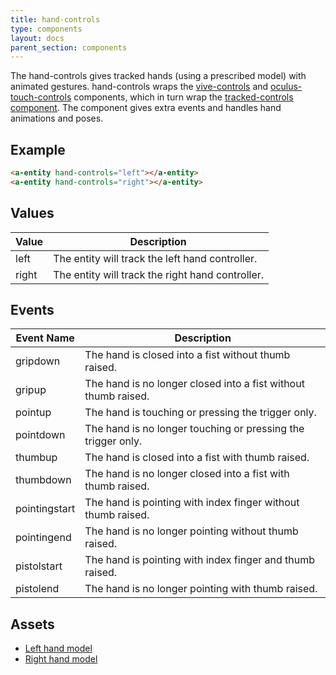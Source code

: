 ```yaml
---
title: hand-controls
type: components
layout: docs
parent_section: components
---
```


[tracked]: ./tracked-controls.md
[vive]: ./vive-controls.md
[oculustouch]: ./oculus-touch-controls.md

The hand-controls gives tracked hands (using a prescribed model) with animated
gestures. hand-controls wraps the [vive-controls][vive] and
[oculus-touch-controls][oculustouch] components, which in turn wrap the
[tracked-controls component][tracked]. The component gives extra events and
handles hand animations and poses.

## Example

```html
<a-entity hand-controls="left"></a-entity>
<a-entity hand-controls="right"></a-entity>
```

## Values

| Value | Description                                      |
|-------|--------------------------------------------------|
| left  | The entity will track the left hand controller.  |
| right | The entity will track the right hand controller. |

## Events

| Event Name    | Description                                                    |
| ----------    | -----------                                                    |
| gripdown      | The hand is closed into a fist without thumb raised.           |
| gripup        | The hand is no longer closed into a fist without thumb raised. |
| pointup       | The hand is touching or pressing the trigger only.             |
| pointdown     | The hand is no longer touching or pressing the trigger only.   |
| thumbup       | The hand is closed into a fist with thumb raised.              |
| thumbdown     | The hand is no longer closed into a fist with thumb raised.    |
| pointingstart | The hand is pointing with index finger without thumb raised.   |
| pointingend   | The hand is no longer pointing without thumb raised.           |
| pistolstart   | The hand is pointing with index finger and thumb raised.       |
| pistolend     | The hand is no longer pointing with thumb raised.              |

## Assets

- [Left hand model](https://cdn.aframe.io/controllers/oculus-hands/v2/leftHand.json)
- [Right hand model](https://cdn.aframe.io/controllers/oculus-hands/v2/rightHand.json)

